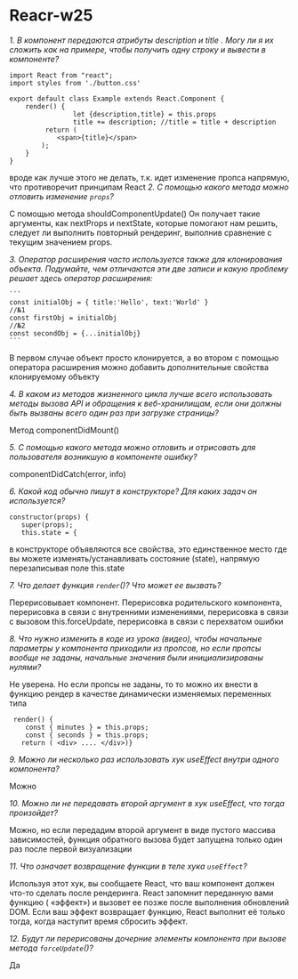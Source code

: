 # Reacr-w25

*1. В компонент передаются атрибуты description и title . Могу ли я их сложить как на примере, чтобы получить одну строку и вывести в компоненте?* 
```
import React from "react";
import styles from './button.css'

export default class Example extends React.Component {
    render() {
				let {description,title} = this.props
				title += description; //title = title + description
         return (
            <span>{title}</span>
        );
    }
} 
```
вроде как лучше этого не делать, т.к. идет изменение пропса напрямую, что противоречит принципам React 
*2. С помощью какого метода можно отловить изменение `props`?*

С помощью метода shouldComponentUpdate() Он получает такие аргументы, как nextProps и nextState,
которые помогают нам решить, следует ли выполнить повторный рендеринг, выполнив сравнение с текущим значением props.

*3. Оператор расширения часто используется также для клонирования объекта. Подумайте, чем отличаются эти две записи и какую проблему решает здесь оператор расширения:*

    ```
    const initialObj = { title:'Hello', text:'World' }
    //№1
    const firstObj = initialObj
    //№2
    const secondObj = {...initialObj}
    ```
В первом случае объект просто клонируется, а во втором с помощью оператора расширения можно добавить дополнительные свойства клонируемому объекту

*4. В каком из методов жизненного цикла лучше всего использовать методы вызова API и обращения к веб-хранилищам,
если они должны быть вызваны всего один раз при загрузке страницы?*

Метод componentDidMount()

*5. С помощью какого метода можно отловить и отрисовать для пользователя возникшую в компоненте ошибку?*

componentDidCatch(error, info)

*6. Какой код обычно пишут в конструкторе? Для каких задач он используется?*
```
constructor(props) {
   super(props);
   this.state = {
```
в конструкторе объявляются все свойства, это единственное место где вы можете изменять/устанавливать состояние (state), напрямую перезаписывая поле this.state

*7. Что делает функция `render`()? Что может ее вызвать?*

Перерисовывает компонент. Перерисовка родительского компонента, перерисовка в связи с внутренними изменениями,
перерисовка в связи с вызовом this.forceUpdate, перерисовка в связи с перехватом ошибки

*8. Что нужно изменить в коде из урока (видео), чтобы начальные параметры у компонента приходили из пропсов,
но если пропсы вообще не заданы, начальные значения были инициализированы нулями?*

Не уверена. Но если пропсы не заданы, то то можно их внести в функцию рендер в качестве динамически изменяемых переменных типа
```
 render() {
    const { minutes } = this.props;
    const { seconds } = this.props;
   return ( <div> .... </div>)}
```
*9. Можно ли несколько раз использовать хук useEffect внутри одного компонента?*

Можно

*10. Можно ли не передавать второй аргумент в хук useEffect, что  тогда произойдет?*

Можно, но если передадим второй аргумент в виде пустого массива зависимостей,
функция обратного вызова будет запущена только один раз после первой визуализации

*11. Что означает возвращение функции в теле  хука `useEffect`?*

Используя этот хук, вы сообщаете React, что ваш компонент должен что-то сделать после рендеринга.
React запомнит переданную вами функцию ( «эффект») и вызовет ее позже после выполнения обновлений DOM.
Если ваш эффект возвращает функцию, React выполнит её только тогда, когда наступит время сбросить эффект.

*12. Будут ли перерисованы дочерние элементы компонента при вызове метода `forceUpdate`()?*

Да
